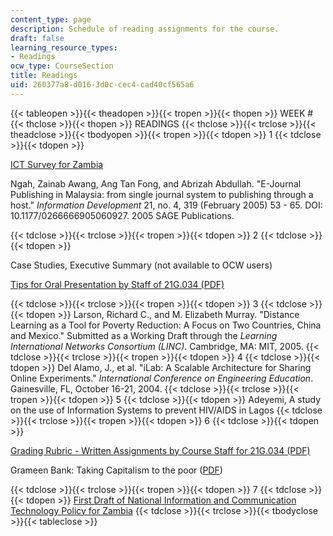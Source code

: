 ```yaml
---
content_type: page
description: Schedule of reading assignments for the course.
draft: false
learning_resource_types:
- Readings
ocw_type: CourseSection
title: Readings
uid: 260377a8-d016-3d0c-cec4-cad40cf565a6
---
```

{{< tableopen >}}{{< theadopen >}}{{< tropen >}}{{< thopen >}}
WEEK #
{{< thclose >}}{{< thopen >}}
READINGS
{{< thclose >}}{{< trclose >}}{{< theadclose >}}{{< tbodyopen >}}{{< tropen >}}{{< tdopen >}}
1
{{< tdclose >}}{{< tdopen >}}

[ICT Survey for Zambia](https://www.zicta.zm/ict-statistics/report)

Ngah, Zainab Awang, Ang Tan Fong, and Abrizah Abdullah. "E-Journal Publishing in Malaysia: from single journal system to publishing through a host." *Information Development* 21, no. 4, 319 (February 2005) 53 - 65. DOI: 10.1177/0266666905060927. 2005 SAGE Publications.

{{< tdclose >}}{{< trclose >}}{{< tropen >}}{{< tdopen >}}
2
{{< tdclose >}}{{< tdopen >}}

Case Studies, Executive Summary (not available to OCW users)

[Tips for Oral Presentation by Staff of 21G.034 (PDF)](https://ocw-studio.odl.mit.edu/courses/21g-034-media-education-and-the-marketplace-fall-2005/resources/mit21g_034f05_tipsfororalp)

{{< tdclose >}}{{< trclose >}}{{< tropen >}}{{< tdopen >}}
3
{{< tdclose >}}{{< tdopen >}}
Larson, Richard C., and M. Elizabeth Murray. "Distance Learning as a Tool for Poverty Reduction: A Focus on Two Countries, China and Mexico." Submitted as a Working Draft through the *Learning International Networks Consortium (LINC)*. Cambridge, MA: MIT, 2005.
{{< tdclose >}}{{< trclose >}}{{< tropen >}}{{< tdopen >}}
4
{{< tdclose >}}{{< tdopen >}}
Del Alamo, J., et al. "iLab: A Scalable Architecture for Sharing Online Experiments." *International Conference on Engineering Education*. Gainesville, FL, October 16-21, 2004.
{{< tdclose >}}{{< trclose >}}{{< tropen >}}{{< tdopen >}}
5
{{< tdclose >}}{{< tdopen >}}
Adeyemi, A study on the use of Information Systems to prevent HIV/AIDS in Lagos
{{< tdclose >}}{{< trclose >}}{{< tropen >}}{{< tdopen >}}
6
{{< tdclose >}}{{< tdopen >}}

[Grading Rubric - Written Assignments by Course Staff for 21G.034 (PDF)](https://ocw-studio.odl.mit.edu/courses/21g-034-media-education-and-the-marketplace-fall-2005/resources/mit21g_034f05_rubricforwri)

Grameen Bank: Taking Capitalism to the poor ([PDF](https://www0.gsb.columbia.edu/mygsb/faculty/research/pubfiles/848/Grameen_Bank_v04.pdf))

{{< tdclose >}}{{< trclose >}}{{< tropen >}}{{< tdopen >}}
7
{{< tdclose >}}{{< tdopen >}}
[First Draft of National Information and Communication Technology Policy for Zambia](https://searchworks.stanford.edu/view/6288378)
{{< tdclose >}}{{< trclose >}}{{< tbodyclose >}}{{< tableclose >}}